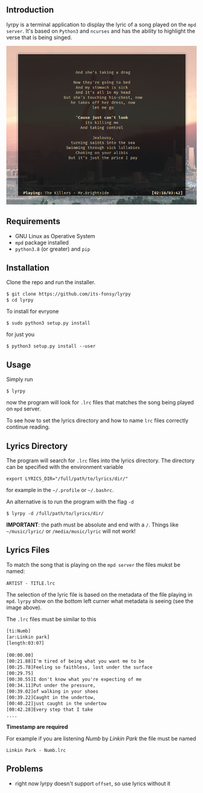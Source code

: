 ## Introduction
lyrpy is a terminal application to display the lyric of a song played on the `mpd server`. It's based on
`Python3` and `ncurses` and has the ability to highlight the verse that is being singed.

![lyrpy](doc/img/shot.png)

## Requirements

+ GNU Linux as Operative System
+ `mpd` package installed
+ `python3.8` (or greater) and `pip`

## Installation
Clone the repo and run the installer.

	$ git clone https://github.com/its-fonsy/lyrpy
	$ cd lyrpy

To install for evryone

	$ sudo python3 setup.py install

for just you

	$ python3 setup.py install --user

## Usage
Simply run

	$ lyrpy

now the program will look for `.lrc` files that matches the song being played on `mpd` server.

To see how to set the lyrics directory and how to name `lrc` files correctly continue reading.

## Lyrics Directory
The program will search for `.lrc` files into the lyrics directory. The directory can be specified with the
environment variable

	export LYRICS_DIR="/full/path/to/lyrics/dir/"

for example in the `~/.profile` or `~/.bashrc`.

An alternative is to run the program with the flag `-d`

	$ lyrpy -d /full/path/to/lyrics/dir/

**IMPORTANT**: the path must be absolute and end with a `/`.
Things like `~/music/lyric/` or `/media/music/lyric` will not work!

## Lyrics Files
To match the song that is playing on the `mpd server` the files mukst be named:

`ARTIST - TITLE.lrc`

The selection of the lyric file is based on the metadata of the file playing in `mpd`. `lyrpy` show on the
bottom left curner what metadata is seeing (see the image above).

The `.lrc` files must be similar to this

```
[ti:Numb]
[ar:Linkin park]
[length:03:07]

[00:00.00]
[00:21.88]I'm tired of being what you want me to be
[00:25.78]Feeling so faithless, lost under the surface
[00:29.75]
[00:30.55]I don't know what you're expecting of me
[00:34.11]Put under the pressure,
[00:39.02]of walking in your shoes
[00:39.22]Caught in the undertow,
[00:40.22]just caught in the undertow
[00:42.28]Every step that I take
....
```
**Timestamp are required**

For example if you are listening *Numb* by *Linkin Park* the file must be named

	Linkin Park - Numb.lrc


## Problems
+ right now lyrpy doesn't support `offset`, so use lyrics without it
